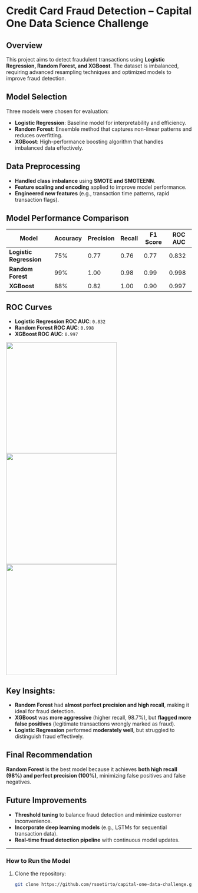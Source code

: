 # Credit Card Fraud Detection – Capital One Data Science Challenge

## Overview
This project aims to detect fraudulent transactions using **Logistic Regression, Random Forest, and XGBoost**. The dataset is imbalanced, requiring advanced resampling techniques and optimized models to improve fraud detection.

## Model Selection
Three models were chosen for evaluation:

- **Logistic Regression**: Baseline model for interpretability and efficiency.
- **Random Forest**: Ensemble method that captures non-linear patterns and reduces overfitting.
- **XGBoost**: High-performance boosting algorithm that handles imbalanced data effectively.

## Data Preprocessing
- **Handled class imbalance** using **SMOTE and SMOTEENN**.
- **Feature scaling and encoding** applied to improve model performance.
- **Engineered new features** (e.g., transaction time patterns, rapid transaction flags).

## Model Performance Comparison
| Model             | Accuracy | Precision | Recall | F1 Score | ROC AUC |
|------------------|----------|-----------|--------|----------|---------|
| **Logistic Regression** | 75%  | 0.77      | 0.76   | 0.77     | 0.832   |
| **Random Forest**       | 99%  | 1.00      | 0.98   | 0.99     | 0.998   |
| **XGBoost**            | 88%  | 0.82      | 1.00   | 0.90     | 0.997   |

## ROC Curves
- **Logistic Regression ROC AUC**: `0.832`
- **Random Forest ROC AUC**: `0.998`
- **XGBoost ROC AUC**: `0.997`

<img src="roc_curve_log_reg.png" width="300"> <img src="roc_curve_rf.png" width="300"> <img src="roc_curve_xgb.png" width="300">

## Key Insights:
- **Random Forest** had **almost perfect precision and high recall**, making it ideal for fraud detection.
- **XGBoost** was **more aggressive** (higher recall, 98.7%), but **flagged more false positives** (legitimate transactions wrongly marked as fraud).
- **Logistic Regression** performed **moderately well**, but struggled to distinguish fraud effectively.

## **Final Recommendation**
**Random Forest** is the best model because it achieves **both high recall (98%) and perfect precision (100%)**, minimizing false positives and false negatives.

## Future Improvements
- **Threshold tuning** to balance fraud detection and minimize customer inconvenience.
- **Incorporate deep learning models** (e.g., LSTMs for sequential transaction data).
- **Real-time fraud detection pipeline** with continuous model updates.

---

### **How to Run the Model**
1. Clone the repository:
   ```bash
   git clone https://github.com/rsoetirto/capital-one-data-challenge.git

